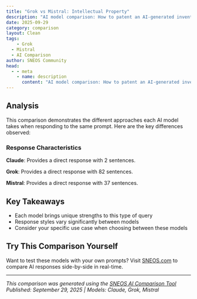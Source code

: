 ```yaml
---
title: "Grok vs Mistral: Intellectual Property"
description: "AI model comparison: How to patent an AI-generated invention - who owns the rights?..."
date: 2025-09-29
category: comparison
layout: Clean
tags:
    - Grok
  - Mistral
  - AI Comparison
author: SNEOS Community
head:
  - - meta
    - name: description
      content: "AI model comparison: How to patent an AI-generated invention - who owns the rights?..."
---
```


<ChatComparison
  title="Claude vs Grok vs Mistral: Intellectual Property"
  prompt="How to patent an AI-generated invention - who owns the rights?"
  :responses='{
    "Grok": "Patenting an AI-generated invention is a complex and evolving area of intellectual property (IP) law, as traditional patent frameworks were designed with human inventors in mind. The question of ownership and whether an AI can be considered an inventor is still being debated in courts and patent offices worldwide. Below, I\u0027ll outline the key considerations and steps for patenting an AI-generated invention, focusing on current legal perspectives in major jurisdictions like the United States, Europe, and others.\n\n### 1. **Can an AI Be an Inventor?**\n   - **Current Legal Consensus**: In most jurisdictions, an AI cannot be listed as an inventor on a patent. Patent laws typically require a human inventor, as inventorship is tied to concepts like \u0022conception\u0022 (the mental act of creating the idea), which courts and patent offices argue cannot be attributed to a machine.\n     - **United States**: The U.S. Patent and Trademark Office (USPTO) and federal courts (e.g., in the case of *Thaler v. Vidal*, 2022) have ruled that only a natural person can be an inventor. AI systems like DABUS (an AI system central to several test cases) cannot be named as inventors.\n     - **Europe**: The European Patent Office (EPO) similarly rejected applications listing AI as an inventor, stating that under the European Patent Convention (EPC), inventors must be human.\n     - **Other Jurisdictions**: Some countries, like South Africa and Australia (initially), have allowed AI to be listed as an inventor in certain cases, but these are exceptions and often under appeal or reconsideration (e.g., Australia later reversed its stance in favor of requiring a human inventor).\n   - **Implication**: If an AI generates an invention, a human must typically be identified as the inventor\u2014often the person who developed the AI, directed its use, or contributed to the invention\u0027s conception.\n\n### 2. **Who Owns the Rights to an AI-Generated Invention?**\nOwnership of a patent for an AI-generated invention generally depends on the relationship between the AI developer, the user, and any relevant employment or contractual agreements. Key considerations include:\n   - **Human Contributions**: Courts and patent offices often look for a human who made a significant intellectual contribution to the invention. This could be:\n     - The developer of the AI system.\n     - The person who defined the problem the AI was tasked to solve.\n     - The person who selected or refined the AI\u0027s output for practical application.\n   - **Employment/Contracts**: If the AI was developed or used within the context of employment, the employer may own the rights to any resulting invention under \u0022work-for-hire\u0022 or similar doctrines, depending on local laws and contracts.\n   - **AI Ownership**: If you own the AI system or have a licensing agreement, ownership of the invention may depend on the terms of use. For instance, if you use a third-party AI platform (like OpenAI\u2019s tools), the platform\u2019s terms of service may address IP ownership.\n   - **Practical Outcome**: In most cases, the human or entity that owns or operates the AI, or the human who directed the AI\u2019s work, will be considered the owner or assignee of the patent rights, provided a human is listed as the inventor.\n\n### 3. **Steps to Patent an AI-Generated Invention**\nThe process of patenting an AI-generated invention follows the standard patent application process, with additional considerations for inventorship and disclosure. Here\u2019s how to proceed:\n   1. **Identify the Human Inventor(s)**:\n      - Determine who made a significant intellectual contribution to the invention. This could be the AI developer, the person who posed the problem, or someone who refined the AI\u2019s output.\n      - Be prepared to explain the human\u2019s role if challenged by a patent office or court.\n   2. **Assess Patentability**:\n      - Ensure the invention meets the standard criteria for patentability: novelty (new), non-obviousness (not an obvious improvement), and utility (usefulness).\n      - AI-generated inventions often face scrutiny for obviousness, as some argue that AI merely combines known data in predictable ways. You may need to demonstrate the inventive step or unexpected result.\n   3. **Document the Process**:\n      - Keep detailed records of how the invention was developed, including the AI\u2019s role and human contributions. This may be critical if inventorship or ownership is disputed.\n      - Disclose the use of AI in the patent application if required or relevant (e.g., to explain the methodology), though specific requirements vary by jurisdiction.\n   4. **File the Patent Application**:\n      - Work with a patent attorney to draft and file the application in the desired jurisdiction(s). Specify the human inventor(s) and, if applicable, the assignee (e.g., a company or individual who will own the patent).\n      - Be aware of international differences in patent law if filing in multiple countries (e.g., via the Patent Cooperation Treaty, PCT).\n   5. **Address Ethical and Policy Questions**:\n      - Some jurisdictions or examiners may raise concerns about AI-generated inventions on policy grounds (e.g., encouraging over-patenting or stifling human innovation). Be prepared to argue the societal benefits of the invention.\n\n### 4. **Challenges and Future Outlook**\n   - **Legal Uncertainty**: The law is still catching up with AI technology. Ongoing cases, like those involving DABUS, may lead to changes in how inventorship is defined. For now, adhering to the \u0022human inventor\u0022 requirement is the safest approach.\n   - **Ethical Concerns**: Some argue that patenting AI-generated inventions could lead to monopolies by tech giants who control powerful AI systems. Others worry about disincentivizing human creativity.\n   - **Policy Developments**: Governments and patent offices are actively discussing whether to adapt IP laws for AI. For example, the USPTO and EPO have issued calls for public comment on AI and IP policy.\n\n### 5. **Practical Tips**\n   - **Work with a Patent Attorney**: Given the legal gray areas, consult an IP attorney with experience in AI or technology patents to navigate inventorship and ownership issues.\n   - **Clarify Ownership Early**: If multiple parties (e.g., AI developers, users, or employers) are involved, draft clear agreements about who owns the IP rights to any AI-generated output.\n   - **Monitor Legal Developments**: Stay updated on court rulings and policy changes regarding AI and IP, as they may affect future patent strategies.\n   - **Alternative Protections**: If patenting is not viable (e.g., due to inventorship disputes), consider other forms of IP protection like trade secrets, provided the invention can be kept confidential.\n\n### Summary of Ownership\n- **Inventor**: Must be a human in most jurisdictions (for now); typically the person who contributed to the conception of the invention or directed the AI\u2019s work.\n- **Owner**: Usually the individual or entity that owns the AI, employs the inventor, or is assigned the rights via contract. If no clear human inventor exists, ownership may be disputed or patentability denied.\n\nThe legal landscape for AI-generated inventions will likely evolve in the coming years as AI becomes more integral to innovation. For now, focus on identifying human contributions and working within existing IP frameworks to secure protection. If you have a specific invention or situation in mind, sharing more details (without disclosing confidential information) could help refine this guidance.",
    "Mistral": "Patenting an AI-generated invention involves several complex legal and ethical considerations. As of now, patent laws in most jurisdictions do not explicitly address AI-generated inventions, and the ownership of rights can be ambiguous. Here are some key points to consider:\n\n### 1. **Identifying the Inventor**\n- **Human Inventorship**: Traditionally, patent laws require that inventors be human beings. This means that the AI itself cannot be listed as the inventor. Instead, the person or entity that developed or used the AI to generate the invention would typically be considered the inventor.\n- **AI as Inventor**: There have been attempts to list AI as the inventor, but these have generally been rejected by patent offices. For example, the European Patent Office (EPO) and the United States Patent and Trademark Office (USPTO) have both rejected applications where AI was listed as the inventor.\n\n### 2. **Ownership of Rights**\n- **Employer or Developer**: If the AI was developed by a company, the company would typically own the rights to any inventions generated by the AI, similar to how an employer owns the rights to inventions made by employees within the scope of their employment.\n- **Contracts and Agreements**: It\u0027s crucial to have clear contracts and agreements in place that specify ownership of any AI-generated inventions. This can help avoid disputes and ensure that all parties understand their rights and responsibilities.\n\n### 3. **Patent Application Process**\n- **Disclosure Requirements**: When filing a patent application, you need to disclose the true inventor(s). If the AI played a significant role, this should be clearly documented, but the human(s) involved in the process should be listed as the inventors.\n- **Novelty and Non-Obviousness**: The invention must meet the standard criteria for patentability, including novelty, non-obviousness, and utility. The fact that the invention was generated by AI does not change these requirements.\n\n### 4. **Legal and Ethical Considerations**\n- **Ethical Issues**: There are ethical considerations regarding the attribution of inventorship to AI. Some argue that AI should be recognized as an inventor to encourage innovation and transparency.\n- **Legal Precedents**: The legal landscape is evolving, and there may be future changes in patent laws to accommodate AI-generated inventions. Keeping up with legal developments and precedents is essential.\n\n### 5. **International Variations**\n- **Jurisdictional Differences**: Different countries have different patent laws and interpretations regarding AI-generated inventions. It\u0027s important to consult with patent attorneys who are familiar with the laws in the jurisdictions where you plan to seek patent protection.\n\n### Steps to Patent an AI-Generated Invention\n1. **Document the Invention Process**: Clearly document the role of the AI and the human(s) involved in the invention process.\n2. **Consult a Patent Attorney**: Work with a patent attorney who has experience in AI and intellectual property law.\n3. **Prepare the Patent Application**: Ensure that the application meets all legal requirements and clearly describes the invention.\n4. **File the Application**: Submit the patent application to the relevant patent office(s).\n5. **Monitor Legal Developments**: Stay informed about any changes in patent laws that could affect AI-generated inventions.\n\n### Conclusion\nPatenting an AI-generated invention is a complex process that requires careful consideration of legal, ethical, and practical issues. Working with a knowledgeable patent attorney and staying informed about legal developments can help navigate these challenges effectively."
  }'
  published-date="16:28"
/>

## Analysis

This comparison demonstrates the different approaches each AI model takes when responding to the same prompt. Here are the key differences observed:

### Response Characteristics

**Claude**: Provides a direct response with 2 sentences. 

**Grok**: Provides a direct response with 82 sentences. 

**Mistral**: Provides a direct response with 37 sentences. 

## Key Takeaways

- Each model brings unique strengths to this type of query
- Response styles vary significantly between models
- Consider your specific use case when choosing between these models

## Try This Comparison Yourself

Want to test these models with your own prompts? Visit [SNEOS.com](https://sneos.com) to compare AI responses side-by-side in real-time.

---

*This comparison was generated using the [SNEOS AI Comparison Tool](https://sneos.com)*
*Published: September 29, 2025 | Models: Claude, Grok, Mistral*
